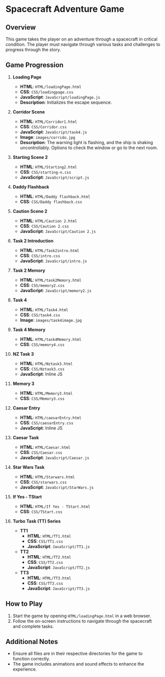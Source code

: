 # Spacecraft Adventure Game

## Overview
This game takes the player on an adventure through a spacecraft in critical condition. The player must navigate through various tasks and challenges to progress through the story.

## Game Progression

1. **Loading Page**
   - **HTML**: `HTML/loadingPage.html`
   - **CSS**: `CSS/loadingpage.css`
   - **JavaScript**: `JavaScript/loadingPage.js`
   - **Description**: Initializes the escape sequence.

2. **Corridor Scene**
   - **HTML**: `HTML/Corridor1.html`
   - **CSS**: `CSS/Corridor.css`
   - **JavaScript**: `JavaScript/task4.js`
   - **Image**: `images/corrido.jpg`
   - **Description**: The warning light is flashing, and the ship is shaking uncontrollably. Options to check the window or go to the next room.

3. **Starting Scene 2**
   - **HTML**: `HTML/Starting2.html`
   - **CSS**: `CSS/starting-n.css`
   - **JavaScript**: `JavaScript/script.js`

4. **Daddy Flashback**
   - **HTML**: `HTML/Daddy flashback.html`
   - **CSS**: `CSS/Daddy flashback.css`

5. **Caution Scene 2**
   - **HTML**: `HTML/Caution 2.html`
   - **CSS**: `CSS/Caution 2.css`
   - **JavaScript**: `JavaScript/Caution 2.js`

6. **Task 2 Introduction**
   - **HTML**: `HTML/Task2intro.html`
   - **CSS**: `CSS/intro.css`
   - **JavaScript**: `JavaScript/intro.js`

7. **Task 2 Memory**
   - **HTML**: `HTML/task2Memory.html`
   - **CSS**: `CSS/memory2.css`
   - **JavaScript**: `JavaScript/memory2.js`

8. **Task 4**
   - **HTML**: `HTML/Task4.html`
   - **CSS**: `CSS/task4.css`
   - **Image**: `images/task4image.jpg`

9. **Task 4 Memory**
   - **HTML**: `HTML/task4Memory.html`
   - **CSS**: `CSS/memory4.css`

10. **NZ Task 3**
    - **HTML**: `HTML/Nztask3.html`
    - **CSS**: `CSS/Nztask3.css`
    - **JavaScript**: Inline JS

11. **Memory 3**
    - **HTML**: `HTML/Memory3.html`
    - **CSS**: `CSS/Memory3.css`

12. **Caesar Entry**
    - **HTML**: `HTML/caesarEntry.html`
    - **CSS**: `CSS/caesarEntry.css`
    - **JavaScript**: Inline JS

13. **Caesar Task**
    - **HTML**: `HTML/Caesar.html`
    - **CSS**: `CSS/Caesar.css`
    - **JavaScript**: `JavaScript/Caesar.js`

14. **Star Wars Task**
    - **HTML**: `HTML/Starwars.html`
    - **CSS**: `CSS/starwars.css`
    - **JavaScript**: `JavaScript/StarWars.js`

15. **If Yes - TStart**
    - **HTML**: `HTML/If Yes - TStart.html`
    - **CSS**: `CSS/TStart.css`

16. **Turbo Task (TT) Series**
    - **TT1**
      - **HTML**: `HTML/TT1.html`
      - **CSS**: `CSS/TT1.css`
      - **JavaScript**: `JavaScript/TT1.js`
    - **TT2**
      - **HTML**: `HTML/TT2.html`
      - **CSS**: `CSS/TT2.css`
      - **JavaScript**: `JavaScript/TT2.js`
    - **TT3**
      - **HTML**: `HTML/TT3.html`
      - **CSS**: `CSS/TT3.css`
      - **JavaScript**: `JavaScript/TT3.js`

## How to Play
1. Start the game by opening `HTML/loadingPage.html` in a web browser.
2. Follow the on-screen instructions to navigate through the spacecraft and complete tasks.

## Additional Notes
- Ensure all files are in their respective directories for the game to function correctly.
- The game includes animations and sound effects to enhance the experience.
